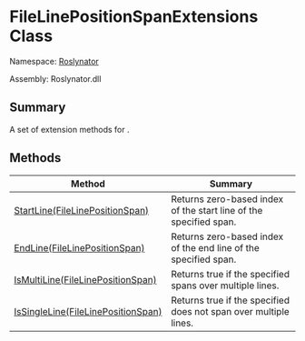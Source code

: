 # FileLinePositionSpanExtensions Class

Namespace: [Roslynator](../README.md)

Assembly: Roslynator\.dll

## Summary

A set of extension methods for \.

## Methods

| Method| Summary|
| --- | --- |
| [StartLine(FileLinePositionSpan)](StartLine/README.md) | Returns zero\-based index of the start line of the specified span\. |
| [EndLine(FileLinePositionSpan)](EndLine/README.md) | Returns zero\-based index of the end line of the specified span\. |
| [IsMultiLine(FileLinePositionSpan)](IsMultiLine/README.md) | Returns true if the specified  spans over multiple lines\. |
| [IsSingleLine(FileLinePositionSpan)](IsSingleLine/README.md) | Returns true if the specified  does not span over multiple lines\. |

